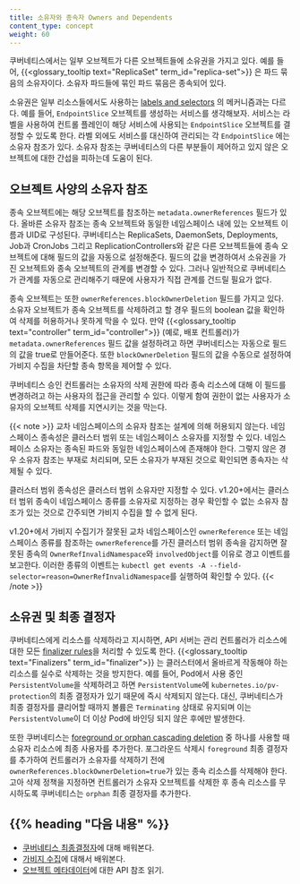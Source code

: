 ```yaml
---
title: 소유자와 종속자 Owners and Dependents
content_type: concept
weight: 60
---
```


<!-- overview -->

쿠버네티스에서는 일부 오브젝트가 다른 오브젝트들에 소유권을 가지고 있다. 예를 들어,
{{<glossary_tooltip text="ReplicaSet" term_id="replica-set">}} 은 파드 묶음의 소유자이다. 소유자 파드들에 묶인 파드 묶음은 
종속되어 있다.

소유권은 일부 리소스들에서도 사용하는 [labels and selectors](/ko/docs/concepts/overview/working-with-objects/labels/)
의 메커니즘과는 다르다. 예를 들어, `EndpointSlice` 오브젝트를 생성하는 서비스를 생각해보자. 
서비스는 라벨을 사용하여 컨트롤 플레인이 해당 서비스에 사용되는 `EndpointSlice` 오브젝트를 
결정할 수 있도록 한다. 라벨 외에도 서비스를 대신하여 관리되는 각 `EndpointSlice` 에는 
소유자 참조가 있다. 소유자 참조는 쿠버네티스의 다른 부분들이 제어하고 있지 않은 오브젝트에 
대한 간섭을 피하는데 도움이 된다.

## 오브젝트 사양의 소유자 참조

종속 오브젝트에는 해당 오브젝트를 참조하는 `metadata.ownerReferences` 필드가 있다. 
올바른 소유자 참조는 종속 오브젝트와 동일한 네임스페이스 내에 있는 오브젝트 이름과 UID로 
구성된다. 쿠버네티스는 ReplicaSets, DaemonSets, Deployments, Job과 CronJobs 그리고 
ReplicationControllers와 같은 다른 오브젝트들에 종속 오브젝트에 대해 필드의 값을 
자동으로 설정해준다. 필드의 값을 변경하여서 소유권을 가진 오브젝트와 종속 오브젝트의 
관계를 변경할 수 있다. 그러나 일반적으로 쿠버네티스가 관계를 자동으로 관리해주기 때문에 
사용자가 직접 관계를 건드릴 필요가 없다.

종속 오브젝트는 또한 `ownerReferences.blockOwnerDeletion` 필드를 가지고 있다. 소유자 
오브젝트가 종속 오브젝트를 삭제하려고 할 경우 필드의 boolean 값을 확인하여 삭제를 
허용하거나 못하게 막을 수 있다. 만약 {{<glossary_tooltip text="controller" term_id="controller">}} 
(예로, 배포 컨트롤러)가 `metadata.ownerReferences` 필드 값을 설정하려고 하면 쿠버네티스는 
자동으로 필드의 값을 true로 만들어준다. 또한 `blockOwnerDeletion` 필드의 값을 수동으로 
설정하여 가비지 수집을 차단할 종속 항목을 제어할 수 있다.

쿠버네티스 승인 컨트롤러는 소유자의 삭제 권한에 따라 종속 리소스에 대해 이 필드를 변경하려고 
하는 사용자의 접근을 관리할 수 있다. 이렇게 함여 권한이 없는 사용자가 소유자의 오브젝트 
삭제를 지연시키는 것을 막는다.

{{< note >}}
교차 네임스페이스의 소유자 참조는 설계에 의해 허용되지 않는다. 네임스페이스 종속성은 클러스터 
범위 또는 네임스페이스 소유자를 지정할 수 있다. 네임스페이스 소유자는 종속된 파드와 동일한 
네임스페이스에 존재해야 한다. 그렇지 않은 경우 소유자 참조는 부재로 처리되며, 모든 소유자가 
부재된 것으로 확인되면 종속자는 삭제될 수 있다.

클러스터 범위 종속성은 클러스터 범위 소유자만 지정할 수 있다. v1.20+에서는 클러스터 범위 종속이 
네임스페이스 종류를 소유자로 지정하는 경우 확인할 수 없는 소유자 참조가 있는 것으로 간주되면 
가비지 수집을 할 수 없게 된다.

v1.20+에서 가비지 수집기가 잘못된 교차 네임스페이스인 `ownerReference` 또는 네임스페이스 종류를 
참조하는 `ownerReference`를 가진 클러스터 범위 종속을 감지하면 잘못된 종속의 `OwnerRefInvalidNamespace`와 
`involvedObject`를 이유로 경고 이벤트를 보고한다. 이러한 종류의 이벤트는 
`kubectl get events -A --field-selector=reason=OwnerRefInvalidNamespace`를 실행하여 확인할 수 있다.
{{< /note >}}

## 소유권 및 최종 결정자

쿠버네티스에게 리소스를 삭제하라고 지시하면, API 서버는 관리 컨트롤러가 리소스에 대한 모든 
[finalizer rules](/docs/concepts/overview/working-with-objects/finalizers/)을 처리할 수 있도록 
한다. {{<glossary_tooltip text="Finalizers" term_id="finalizer">}} 는 클러스터에서 올바르게 
작동해야 하는 리소스를 실수로 삭제하는 것을 방지한다. 예를 들어, Pod에서 사용 중인 `PersistentVolume`을 
삭제하려고 하면 `PersistentVolume`에 `kubernetes.io/pv-protection`의 최종 결정자가 있기 때문에 
즉시 삭제되지 않는다. 대신, 쿠버네티스가 최종 결정자를 클리어할 때까지 볼륨은 `Terminating` 상태로 유지되며 
이는 `PersistentVolume`이 더 이상 Pod에 바인딩 되지 않은 후에만 발생한다.

또한 쿠버네티스는 [foreground or orphan cascading deletion](/ko/docs/concepts/architecture/garbage-collection) 
중 하나를 사용할 때 소유자 리소스에 최종 사용자를 추가한다. 포그라운드 삭제시 `foreground` 최종 
결정자를 추가하여 컨트롤러가 소유자를 삭제하기 전에 `ownerReferences.blockOwnerDeletion=true`가 
있는 종속 리소스를 삭제해야 한다. 고아 삭제 정책을 지정하면 컨트롤러가 소유자 오브젝트를 삭제한 후 
종속 리소스를 무시하도록 쿠버네티스는 `orphan` 최종 결정자를 추가한다.

## {{% heading "다음 내용" %}}

* [쿠버네티스 최종결정자](/docs/concepts/overview/working-with-objects/finalizers/)에 대해 배워본다.
* [가비지 수집](/ko/docs/concepts/architecture/garbage-collection)에 대해서 배워본다.
* [오브젝트 메타데이터](/docs/reference/kubernetes-api/common-definitions/object-meta/#System)에 대한 API 참조 읽기.